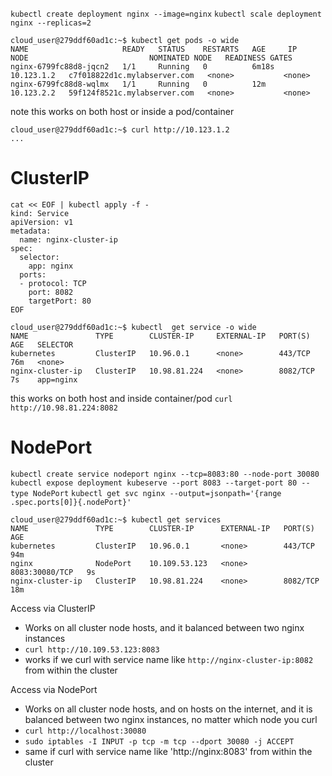 `kubectl create deployment nginx --image=nginx`
`kubectl scale deployment nginx --replicas=2`

```
cloud_user@279ddf60ad1c:~$ kubectl get pods -o wide
NAME                     READY   STATUS    RESTARTS   AGE     IP           NODE                           NOMINATED NODE   READINESS GATES
nginx-6799fc88d8-jqcn2   1/1     Running   0          6m18s   10.123.1.2   c7f018822d1c.mylabserver.com   <none>           <none>
nginx-6799fc88d8-wqlmx   1/1     Running   0          12m     10.123.2.2   59f124f8521c.mylabserver.com   <none>           <none>
```

note this works on both host or inside a pod/container
```
cloud_user@279ddf60ad1c:~$ curl http://10.123.1.2
...
```

# ClusterIP
```
cat << EOF | kubectl apply -f -
kind: Service
apiVersion: v1
metadata:
  name: nginx-cluster-ip
spec:
  selector:
    app: nginx
  ports:
  - protocol: TCP
    port: 8082
    targetPort: 80
EOF
```
```
cloud_user@279ddf60ad1c:~$ kubectl  get service -o wide
NAME               TYPE        CLUSTER-IP     EXTERNAL-IP   PORT(S)    AGE   SELECTOR
kubernetes         ClusterIP   10.96.0.1      <none>        443/TCP    76m   <none>
nginx-cluster-ip   ClusterIP   10.98.81.224   <none>        8082/TCP   7s    app=nginx
```

this works on both host and inside container/pod
`curl http://10.98.81.224:8082`

# NodePort
`kubectl create service nodeport nginx --tcp=8083:80 --node-port 30080`
`kubectl expose deployment kubeserve --port 8083 --target-port 80 --type NodePort`
`kubectl get svc nginx --output=jsonpath='{range .spec.ports[0]}{.nodePort}'`
```
cloud_user@279ddf60ad1c:~$ kubectl get services
NAME               TYPE        CLUSTER-IP      EXTERNAL-IP   PORT(S)          AGE
kubernetes         ClusterIP   10.96.0.1       <none>        443/TCP          94m
nginx              NodePort    10.109.53.123   <none>        8083:30080/TCP   9s
nginx-cluster-ip   ClusterIP   10.98.81.224    <none>        8082/TCP         18m
```
Access via ClusterIP
* Works on all cluster node hosts, and it balanced between two nginx instances
* `curl http://10.109.53.123:8083`
* works if we curl with service name like `http://nginx-cluster-ip:8082` from within the cluster

Access via NodePort
* Works on all cluster node hosts, and on hosts on the internet, and it is balanced between two nginx instances, no matter which node you curl
* `curl http://localhost:30080`
* `sudo iptables -I INPUT -p tcp -m tcp --dport 30080 -j ACCEPT`
* same if curl with service name like 'http://nginx:8083' from within the cluster
